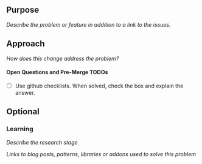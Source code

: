 ## Purpose
_Describe the problem or feature in addition to a link to the issues._

## Approach
_How does this change address the problem?_

#### Open Questions and Pre-Merge TODOs
- [ ] Use github checklists. When solved, check the box and explain the answer.

## Optional
### Learning
_Describe the research stage_

_Links to blog posts, patterns, libraries or addons used to solve this problem_